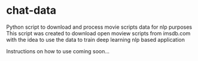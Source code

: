 # chat-data
Python script to download and process movie scripts data for nlp purposes
This script was created to download open moview scripts from imsdb.com with the idea to use the data to train deep learning nlp based application

Instructions on how to use coming soon...
